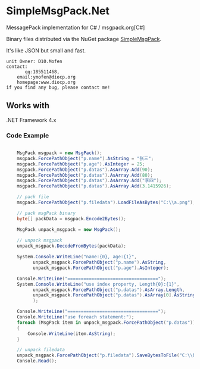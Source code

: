 SimpleMsgPack.Net
=================

MessagePack implementation for C# / msgpack.org[C#] 

Binary files distributed via the NuGet package [SimpleMsgPack](http://www.nuget.org/packages/SimpleMsgPack/).

It's like JSON but small and fast.

```
unit Owner: D10.Mofen
contact:
       qq:185511468, 
    email:ymofen@diocp.org
	homepage:www.diocp.org
if you find any bug, please contact me!
```

Works with
--------
  .NET Framework 4.x
  
  
### Code Example
```C#

    MsgPack msgpack = new MsgPack();
    msgpack.ForcePathObject("p.name").AsString = "张三";
    msgpack.ForcePathObject("p.age").AsInteger = 25;
    msgpack.ForcePathObject("p.datas").AsArray.Add(90);
    msgpack.ForcePathObject("p.datas").AsArray.Add(80);
    msgpack.ForcePathObject("p.datas").AsArray.Add("李四");
    msgpack.ForcePathObject("p.datas").AsArray.Add(3.1415926);

    // pack file
    msgpack.ForcePathObject("p.filedata").LoadFileAsBytes("C:\\a.png");

    // pack msgPack binary
    byte[] packData = msgpack.Encode2Bytes();

    MsgPack unpack_msgpack = new MsgPack();
	
    // unpack msgpack
    unpack_msgpack.DecodeFromBytes(packData);

    System.Console.WriteLine("name:{0}, age:{1}",
          unpack_msgpack.ForcePathObject("p.name").AsString,
          unpack_msgpack.ForcePathObject("p.age").AsInteger);

    Console.WriteLine("==================================");
    System.Console.WriteLine("use index property, Length{0}:{1}",
          unpack_msgpack.ForcePathObject("p.datas").AsArray.Length,
          unpack_msgpack.ForcePathObject("p.datas").AsArray[0].AsString
          );

    Console.WriteLine("==================================");
    Console.WriteLine("use foreach statement:");
    foreach (MsgPack item in unpack_msgpack.ForcePathObject("p.datas"))
    {
        Console.WriteLine(item.AsString);
    }

    // unpack filedata 
    unpack_msgpack.ForcePathObject("p.filedata").SaveBytesToFile("C:\\b.png");
    Console.Read();
